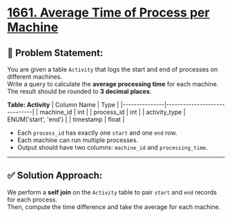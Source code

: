 # [1661. Average Time of Process per Machine](https://leetcode.com/problems/average-time-of-process-per-machine/)

## 🧠 Problem Statement:
You are given a table `Activity` that logs the start and end of processes on different machines.  
Write a query to calculate the **average processing time** for each machine. The result should be rounded to **3 decimal places**.

**Table: Activity**
| Column Name   | Type                         |
|---------------|------------------------------|
| machine_id    | int                          |
| process_id    | int                          |
| activity_type | ENUM('start', 'end')         |
| timestamp     | float                        |

- Each `process_id` has exactly one `start` and one `end` row.
- Each machine can run multiple processes.
- Output should have two columns: `machine_id` and `processing_time`.

---

## ✅ Solution Approach:
We perform a **self join** on the `Activity` table to pair `start` and `end` records for each process.  
Then, compute the time difference and take the average for each machine.
